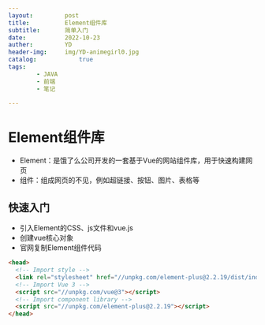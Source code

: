 ```yaml
---
layout:         post
title:          Element组件库
subtitle:       简单入门
date:           2022-10-23
auther:         YD
header-img:     img/YD-animegirl0.jpg
catalog:            true
tags:
        - JAVA
        - 前端
        - 笔记

---
```


# Element组件库

* Element：是饿了么公司开发的一套基于Vue的网站组件库，用于快速构建网页
* 组件：组成网页的不见，例如超链接、按钮、图片、表格等

## 快速入门

* 引入Element的CSS、js文件和vue.js
* 创建vue核心对象
* 官网复制Element组件代码

```HTML
<head>
  <!-- Import style -->
  <link rel="stylesheet" href="//unpkg.com/element-plus@2.2.19/dist/index.css" />
  <!-- Import Vue 3 -->
  <script src="//unpkg.com/vue@3"></script>
  <!-- Import component library -->
  <script src="//unpkg.com/element-plus@2.2.19"></script>
</head>
```